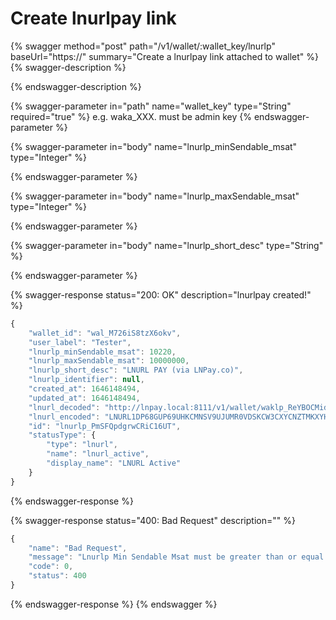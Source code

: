 # Create lnurlpay link

{% swagger method="post" path="/v1/wallet/:wallet_key/lnurlp" baseUrl="https://<yourdomain>" summary="Create a lnurlpay link attached to wallet" %}
{% swagger-description %}

{% endswagger-description %}

{% swagger-parameter in="path" name="wallet_key" type="String" required="true" %}
e.g. waka\_XXX. must be admin key
{% endswagger-parameter %}

{% swagger-parameter in="body" name="lnurlp_minSendable_msat" type="Integer" %}

{% endswagger-parameter %}

{% swagger-parameter in="body" name="lnurlp_maxSendable_msat" type="Integer" %}

{% endswagger-parameter %}

{% swagger-parameter in="body" name="lnurlp_short_desc" type="String" %}

{% endswagger-parameter %}

{% swagger-response status="200: OK" description="lnurlpay created!" %}
```javascript
{
    "wallet_id": "wal_M726iS8tzX6okv",
    "user_label": "Tester",
    "lnurlp_minSendable_msat": 10220,
    "lnurlp_maxSendable_msat": 10000000,
    "lnurlp_short_desc": "LNURL PAY (via LNPay.co)",
    "lnurlp_identifier": null,
    "created_at": 1646148494,
    "updated_at": 1646148494,
    "lnurl_decoded": "http://lnpay.local:8111/v1/wallet/waklp_ReYBOCMidvmfl5opePGlOr/lnurlp/lnurlp_PmSFQpdgrwCRiC16UT",
    "lnurl_encoded": "LNURL1DP68GUP69UHKCMNSV9UJUMR0VDSKCW3CXYCNZTMKXYHHWCTVD3JHGTMHV94KCUZL2FJ4JSJ0GDXKJERKD4NXCDT0WPJ4Q3MVFAEZ7MRWW4EXCUP0D3H82UNVWP04QM2NGEGHQER8WFM5X5NFGVCNV4254H9EVG",
    "id": "lnurlp_PmSFQpdgrwCRiC16UT",
    "statusType": {
        "type": "lnurl",
        "name": "lnurl_active",
        "display_name": "LNURL Active"
    }
}
```
{% endswagger-response %}

{% swagger-response status="400: Bad Request" description="" %}
```javascript
{
    "name": "Bad Request",
    "message": "Lnurlp Min Sendable Msat must be greater than or equal to \"1000\".",
    "code": 0,
    "status": 400
}
```
{% endswagger-response %}
{% endswagger %}
